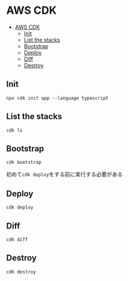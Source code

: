 # AWS CDK

- [AWS CDK](#aws-cdk)
  - [Init](#init)
  - [List the stacks](#list-the-stacks)
  - [Bootstrap](#bootstrap)
  - [Deploy](#deploy)
  - [Diff](#diff)
  - [Destroy](#destroy)

## Init

```shell
npx cdk init app --language typescript
```

## List the stacks

```shell
cdk ls
```

## Bootstrap

```shell
cdk bootstrap
```

初めて`cdk deploy`をする前に実行する必要がある

## Deploy

```shell
cdk deploy
```

## Diff

```shell
cdk diff
```

## Destroy

```shell
cdk destroy
```
